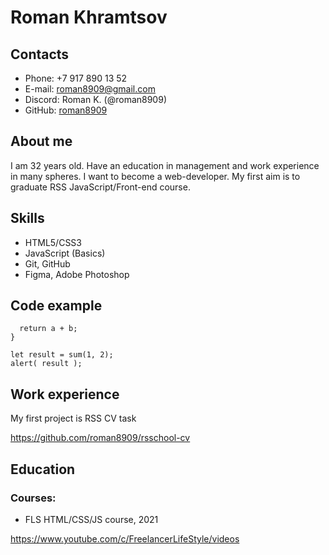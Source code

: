 # Roman Khramtsov
## Contacts
- Phone: +7 917 890 13 52
- E-mail: roman8909@gmail.com
- Discord: Roman K. (@roman8909)
- GitHub: [roman8909](https://github.com/roman8909)
## About me
I am 32 years old. Have an education in management and work experience in many spheres. I want to become a web-developer. My first aim is to graduate RSS JavaScript/Front-end course.
## Skills
- HTML5/CSS3
- JavaScript (Basics)
- Git, GitHub
- Figma, Adobe Photoshop
## Code example
```function sum(a, b) {
  return a + b;
}

let result = sum(1, 2);
alert( result );
```
## Work experience
My first project is RSS CV task 

https://github.com/roman8909/rsschool-cv
## Education
### Courses:
- FLS HTML/CSS/JS course, 2021

https://www.youtube.com/c/FreelancerLifeStyle/videos
